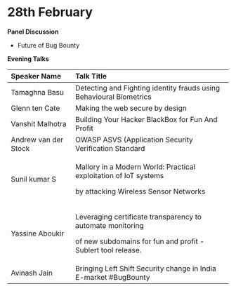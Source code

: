 # 28th February

**Panel Discussion**

* Future of Bug Bounty

**Evening Talks**

<table>
  <thead>
    <tr>
      <th style="text-align:left">Speaker Name</th>
      <th style="text-align:left">Talk Title</th>
    </tr>
  </thead>
  <tbody>
    <tr>
      <td style="text-align:left">Tamaghna Basu</td>
      <td style="text-align:left">Detecting and Fighting identity frauds using Behavioural Biometrics</td>
    </tr>
    <tr>
      <td style="text-align:left">Glenn ten Cate</td>
      <td style="text-align:left">Making the web secure by design</td>
    </tr>
    <tr>
      <td style="text-align:left">Vanshit Malhotra</td>
      <td style="text-align:left">Building Your Hacker BlackBox for Fun And Profit</td>
    </tr>
    <tr>
      <td style="text-align:left">Andrew van der Stock</td>
      <td style="text-align:left">OWASP ASVS (Application Security Verification Standard</td>
    </tr>
    <tr>
      <td style="text-align:left">Sunil kumar S</td>
      <td style="text-align:left">
        <p>Mallory in a Modern World: Practical exploitation of IoT systems</p>
        <p>by attacking Wireless Sensor Networks</p>
      </td>
    </tr>
    <tr>
      <td style="text-align:left">Yassine Aboukir</td>
      <td style="text-align:left">
        <p>Leveraging certificate transparency to automate monitoring</p>
        <p>of new subdomains for fun and profit - Sublert tool release.</p>
      </td>
    </tr>
    <tr>
      <td style="text-align:left">Avinash Jain</td>
      <td style="text-align:left">Bringing Left Shift Security change in India E-market #BugBounty</td>
    </tr>
  </tbody>
</table>